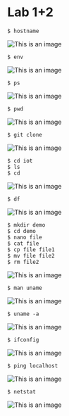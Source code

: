 # **Lab 1+2**
 ```ssh
$ hostname
```
![This is an image](https://github.com/cupokoffi8/CPE-322/blob/main/Labs/Lab1%2B2/Images/hostname.png)

 ```ssh
$ env
```
![This is an image](https://github.com/cupokoffi8/CPE-322/blob/main/Labs/Lab1%2B2/Images/env.png)

 ```ssh
$ ps
```
![This is an image](https://github.com/cupokoffi8/CPE-322/blob/main/Labs/Lab1%2B2/Images/ps.png)

 ```ssh
$ pwd
```
![This is an image](https://github.com/cupokoffi8/CPE-322/blob/main/Labs/Lab1%2B2/Images/pwd.png)

 ```ssh
$ git clone
```
![This is an image](https://github.com/cupokoffi8/CPE-322/blob/main/Labs/Lab1%2B2/Images/git.png)

 ```ssh
$ cd iot
$ ls
$ cd
```
![This is an image](https://github.com/cupokoffi8/CPE-322/blob/main/Labs/Lab1%2B2/Images/cd.png)


 ```ssh
$ df
```
![This is an image](https://github.com/cupokoffi8/CPE-322/blob/main/Labs/Lab1%2B2/Images/df.png)

 ```ssh
$ mkdir demo
$ cd demo
$ nano file
$ cat file
$ cp file file1
$ mv file file2
$ rm file2
```
![This is an image](https://github.com/cupokoffi8/CPE-322/blob/main/Labs/Lab1%2B2/Images/demo.png)

 ```ssh
$ man uname
```
![This is an image](https://github.com/cupokoffi8/CPE-322/blob/main/Labs/Lab1%2B2/Images/man_uname.png)

 ```ssh
$ uname -a
```
![This is an image](https://github.com/cupokoffi8/CPE-322/blob/main/Labs/Lab1%2B2/Images/uname_a)

 ```ssh
$ ifconfig
```
![This is an image](https://github.com/cupokoffi8/CPE-322/blob/main/Labs/Lab1%2B2/Images/ifconfig.png)

 ```ssh
$ ping localhost
```
![This is an image](https://github.com/cupokoffi8/CPE-322/blob/main/Labs/Lab1%2B2/Images/ping.png)

 ```ssh
$ netstat
```
![This is an image](https://github.com/cupokoffi8/CPE-322/blob/main/Labs/Lab1%2B2/Images/netstat.png)
